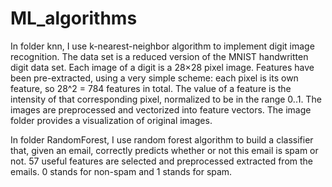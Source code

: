 # ML_algorithms

In folder knn, I use k-nearest-neighbor algorithm to implement digit image recognition. The data set is a reduced version
of the MNIST handwritten digit data set. Each image of a digit is a 28×28 pixel image. Features have been pre-extracted,
using a very simple scheme: each pixel is its own feature, so 28^2 = 784 features in total. The value of a feature is
the intensity of that corresponding pixel, normalized to be in the range 0..1. The images are preprocessed and vectorized
into feature vectors. The image folder provides a visualization of original images.

In folder RandomForest, I use random forest algorithm to build a classifier that, given an email, correctly predicts
whether or not this email is spam or not. 57 useful features are selected and preprocessed extracted from the emails. 0
stands for non-spam and 1 stands for spam.
